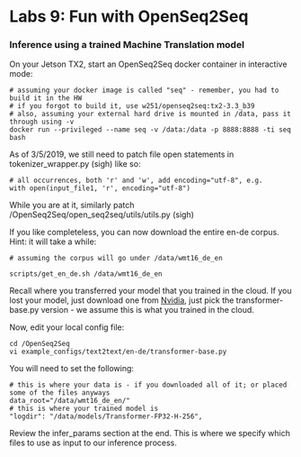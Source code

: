 # Labs 9: Fun with OpenSeq2Seq

### Inference using a trained Machine Translation model

On your Jetson TX2, start an OpenSeq2Seq docker container in interactive mode:
```
# assuming your docker image is called "seq" - remember, you had to build it in the HW
# if you forgot to build it, use w251/openseq2seq:tx2-3.3_b39
# also, assuming your external hard drive is mounted in /data, pass it through using -v
docker run --privileged --name seq -v /data:/data -p 8888:8888 -ti seq bash
```

As of 3/5/2019, we still need to patch file open statements in  tokenizer_wrapper.py (sigh) like so:
```
# all occurrences, both 'r' and 'w', add encoding="utf-8", e.g.
with open(input_file1, 'r', encoding="utf-8")
```
While you are at it, similarly patch  /OpenSeq2Seq/open_seq2seq/utils/utils.py  (sigh)

If you like completeless, you can now download the entire en-de corpus.  Hint: it will take a while:
```
# assuming the corpus will go under /data/wmt16_de_en

scripts/get_en_de.sh /data/wmt16_de_en
```
Recall where you transferred your model that you trained in the cloud.  If you lost your model, just download one from [Nvidia](https://nvidia.github.io/OpenSeq2Seq/html/machine-translation.html), just pick the transformer-base.py version - we assume this is what you trained in the cloud.


Now, edit your local config file:
```
cd /OpenSeq2Seq
vi example_configs/text2text/en-de/transformer-base.py 
```
You will need to set the following:
```
# this is where your data is - if you downloaded all of it; or placed some of the files anyways
data_root="/data/wmt16_de_en/"
# this is where your trained model is
"logdir": "/data/models/Transformer-FP32-H-256",
```

Review the infer_params section at the end.  This is where we specify which files to use as input to our inference process.
